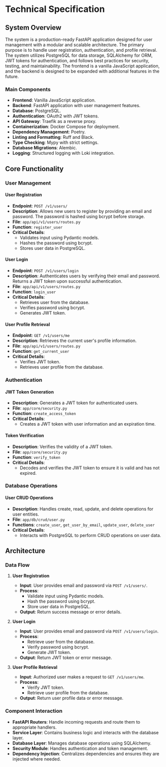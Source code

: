# Technical Specification

## System Overview
The system is a production-ready FastAPI application designed for user management with a modular and scalable architecture. The primary purpose is to handle user registration, authentication, and profile retrieval. The system utilizes PostgreSQL for data storage, SQLAlchemy for ORM, JWT tokens for authentication, and follows best practices for security, testing, and maintainability. The frontend is a vanilla JavaScript application, and the backend is designed to be expanded with additional features in the future.

### Main Components
- **Frontend**: Vanilla JavaScript application.
- **Backend**: FastAPI application with user management features.
- **Database**: PostgreSQL.
- **Authentication**: OAuth2 with JWT tokens.
- **API Gateway**: Traefik as a reverse proxy.
- **Containerization**: Docker Compose for deployment.
- **Dependency Management**: Poetry.
- **Linting and Formatting**: Ruff and Black.
- **Type Checking**: Mypy with strict settings.
- **Database Migrations**: Alembic.
- **Logging**: Structured logging with Loki integration.

## Core Functionality

### User Management

#### User Registration
- **Endpoint**: `POST /v1/users/`
- **Description**: Allows new users to register by providing an email and password. The password is hashed using bcrypt before storage.
- **File**: `app/api/v1/users/routes.py`
- **Function**: `register_user`
- **Critical Details**: 
  - Validates input using Pydantic models.
  - Hashes the password using bcrypt.
  - Stores user data in PostgreSQL.

#### User Login
- **Endpoint**: `POST /v1/users/login`
- **Description**: Authenticates users by verifying their email and password. Returns a JWT token upon successful authentication.
- **File**: `app/api/v1/users/routes.py`
- **Function**: `login_user`
- **Critical Details**: 
  - Retrieves user from the database.
  - Verifies password using bcrypt.
  - Generates JWT token.

#### User Profile Retrieval
- **Endpoint**: `GET /v1/users/me`
- **Description**: Retrieves the current user's profile information.
- **File**: `app/api/v1/users/routes.py`
- **Function**: `get_current_user`
- **Critical Details**: 
  - Verifies JWT token.
  - Retrieves user profile from the database.

### Authentication

#### JWT Token Generation
- **Description**: Generates a JWT token for authenticated users.
- **File**: `app/core/security.py`
- **Function**: `create_access_token`
- **Critical Details**: 
  - Creates a JWT token with user information and an expiration time.

#### Token Verification
- **Description**: Verifies the validity of a JWT token.
- **File**: `app/core/security.py`
- **Function**: `verify_token`
- **Critical Details**: 
  - Decodes and verifies the JWT token to ensure it is valid and has not expired.

### Database Operations

#### User CRUD Operations
- **Description**: Handles create, read, update, and delete operations for user entities.
- **File**: `app/db/crud/user.py`
- **Functions**: `create_user`, `get_user_by_email`, `update_user`, `delete_user`
- **Critical Details**: 
  - Interacts with PostgreSQL to perform CRUD operations on user data.

## Architecture

### Data Flow

1. **User Registration**
   - **Input**: User provides email and password via `POST /v1/users/`.
   - **Process**: 
     - Validate input using Pydantic models.
     - Hash the password using bcrypt.
     - Store user data in PostgreSQL.
   - **Output**: Return success message or error details.

2. **User Login**
   - **Input**: User provides email and password via `POST /v1/users/login`.
   - **Process**: 
     - Retrieve user from the database.
     - Verify password using bcrypt.
     - Generate JWT token.
   - **Output**: Return JWT token or error message.

3. **User Profile Retrieval**
   - **Input**: Authorized user makes a request to `GET /v1/users/me`.
   - **Process**: 
     - Verify JWT token.
     - Retrieve user profile from the database.
   - **Output**: Return user profile data or error message.

### Component Interaction
- **FastAPI Routers**: Handle incoming requests and route them to appropriate handlers.
- **Service Layer**: Contains business logic and interacts with the database layer.
- **Database Layer**: Manages database operations using SQLAlchemy.
- **Security Module**: Handles authentication and token management.
- **Dependency Injection**: Centralizes dependencies and ensures they are injected where needed.